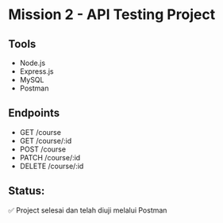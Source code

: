 # Mission 2 - API Testing Project

## Tools
- Node.js
- Express.js
- MySQL
- Postman

## Endpoints
- GET /course
- GET /course/:id
- POST /course
- PATCH /course/:id
- DELETE /course/:id

## Status:
✅ Project selesai dan telah diuji melalui Postman
